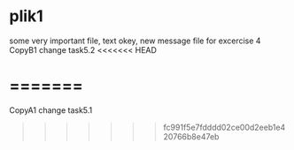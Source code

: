 # plik1
some very important file, text 
okey, new message file for excercise 4
CopyB1 change task5.2
<<<<<<< HEAD

=======
=======
CopyA1 change task5.1
>>>>>>> fc991f5e7fdddd02ce00d2eeb1e420766b8e47eb
